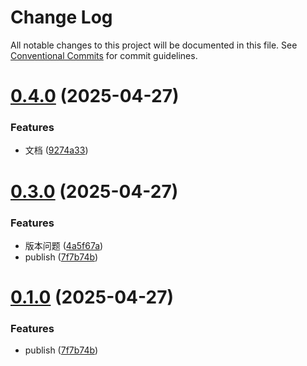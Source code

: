 # Change Log

All notable changes to this project will be documented in this file.
See [Conventional Commits](https://conventionalcommits.org) for commit guidelines.

# [0.4.0](https://github.com/Yicoding/qiankun-vite/compare/@enode/qiankun-main-template@0.3.0...@enode/qiankun-main-template@0.4.0) (2025-04-27)

### Features

- 文档 ([9274a33](https://github.com/Yicoding/qiankun-vite/commit/9274a33b42fd4fff6bebb0f2ed42fb9d83e2871b))

# [0.3.0](https://github.com/Yicoding/qiankun-vite/compare/@enode/qiankun-main-template@0.2.0...@enode/qiankun-main-template@0.3.0) (2025-04-27)

### Features

- 版本问题 ([4a5f67a](https://github.com/Yicoding/qiankun-vite/commit/4a5f67a6d507e6c5884a47ac274ce0a1233e3c71))
- publish ([7f7b74b](https://github.com/Yicoding/qiankun-vite/commit/7f7b74b4d714ad52766e8fb5b12775090b7080a4))

# [0.1.0](https://github.com/Yicoding/qiankun-vite/compare/@enode/qiankun-main-template@0.2.0...@enode/qiankun-main-template@0.1.0) (2025-04-27)

### Features

- publish ([7f7b74b](https://github.com/Yicoding/qiankun-vite/commit/7f7b74b4d714ad52766e8fb5b12775090b7080a4))

